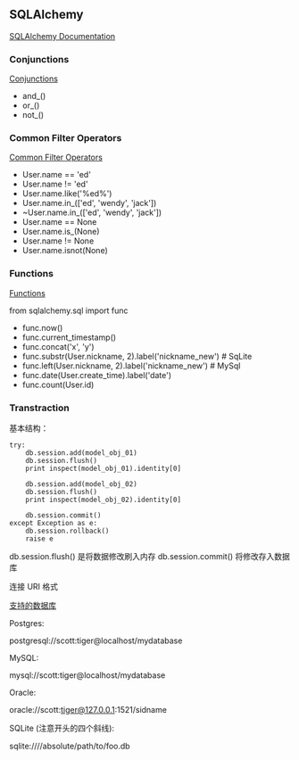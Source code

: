 ## SQLAlchemy

[SQLAlchemy Documentation](http://docs.sqlalchemy.org/en/latest)


### Conjunctions

[Conjunctions](http://docs.sqlalchemy.org/en/latest/core/tutorial.html#conjunctions)

- and_()
- or_()
- not_()


### Common Filter Operators

[Common Filter Operators](http://docs.sqlalchemy.org/en/latest/orm/tutorial.html#common-filter-operators)

- User.name == 'ed'
- User.name != 'ed'
- User.name.like('%ed%')
- User.name.in_(['ed', 'wendy', 'jack'])
- ~User.name.in_(['ed', 'wendy', 'jack'])
- User.name == None
- User.name.is_(None)
- User.name != None
- User.name.isnot(None)


### Functions

[Functions](http://docs.sqlalchemy.org/en/latest/core/tutorial.html#functions)

from sqlalchemy.sql import func

- func.now()
- func.current_timestamp()
- func.concat('x', 'y')
- func.substr(User.nickname, 2).label('nickname_new')  # SqLite
- func.left(User.nickname, 2).label('nickname_new')  # MySql
- func.date(User.create_time).label('date')
- func.count(User.id)


### Transtraction

基本结构：
```
try:
    db.session.add(model_obj_01)
    db.session.flush()
    print inspect(model_obj_01).identity[0]
    
    db.session.add(model_obj_02)
    db.session.flush()
    print inspect(model_obj_02).identity[0]

    db.session.commit()
except Exception as e:
    db.session.rollback()
    raise e
```

db.session.flush() 是将数据修改刷入内存
db.session.commit() 将修改存入数据库


连接 URI 格式

[支持的数据库](http://www.sqlalchemy.org/docs/core/engines.html)

Postgres:

postgresql://scott:tiger@localhost/mydatabase

MySQL:

mysql://scott:tiger@localhost/mydatabase

Oracle:

oracle://scott:tiger@127.0.0.1:1521/sidname

SQLite (注意开头的四个斜线):

sqlite:////absolute/path/to/foo.db
